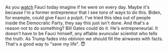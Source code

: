 As you <a href="https://www.pbs.org/newshour/politics/watch-live-fauci-cdc-director-testify-in-senate-hearing-on-how-to-safely-return-to-work-and-school">watch</a> Fauci today imagine if he were on every day.  Maybe it's because I'm a former entrepreneur that I see <i>tons</i> of ways to do this.   Biden, for example, could give Fauci a pulpit. I've tried this idea out of people inside the Democratic Party, they say this just isn't done. And that's a reason not to do something? Bill Gates could do it. He's entrepreneurial. It doesn't have to be Fauci himself, any affable avuncular scientist who tells the truth. As Trump fades into oblivion we should fill the airwaves with facts. That's a good way to "save my life". 😇
